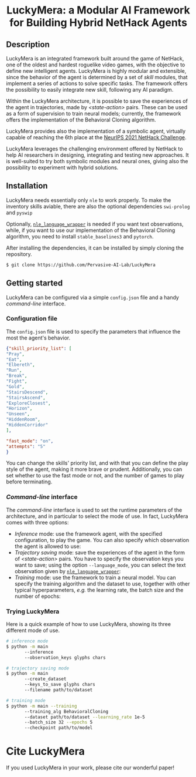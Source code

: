<h1 style="text-align: center;">LuckyMera: a Modular AI Framework for Building Hybrid NetHack Agents</h1>

## Description

LuckyMera is an integrated framework built around the game of NetHack, one of the oldest and hardest roguelike video games, with the objective to define new intelligent agents.
LuckyMera is highly modular and extensible, since the behavior of the agent is determined by a set of *skill* modules, that implement a series of actions to solve specific tasks.
The framework offers the possibility to easily integrate new skill, following any AI paradigm.

Within the LuckyMera architecture, it is possible to save the experiences of the agent in trajectories, made by *\<state-action\>* pairs. These can be used as a form of supervision to train neural models; currently, the framework offers the implementation of the Behavioral Cloning algorithm.

LuckyMera provides also the implementation of a symbolic agent, virtually capable of reaching the 6th place at the [NeurIPS 2021 NetHack Challenge](https://www.aicrowd.com/challenges/neurips-2021-the-nethack-challenge).

LuckyMera leverages the challenging environment offered by NetHack to help AI researchers in designing, integrating and testing new approaches.
It is well-suited to try both symbolic modules and neural ones, giving also the possibility to experiment with hybrid solutions.

## Installation

LuckyMera needs essentially only ```nle``` to work properly.
To make the inventory skills aviable, there are also the optional dependencies ```swi-prolog``` and ```pyswip```

Optionally, [```nle_language_wrapper```](https://github.com/Pervasive-AI-Lab/nle-language-wrapper) is needed if you want text observations, while, if you want to use our implementation of the Behavioral Cloning algorithm, you need to install ```stable_baselines3``` and ```pytorch```.

After installing the dependencies, it can be installed by simply cloning the repository.
```bash
$ git clone https://github.com/Pervasive-AI-Lab/LuckyMera
```

## Getting started
LuckyMera can be configured via a simple ```config.json``` file and a handy *command-line* interface.

### Configuration file 
The ```config.json``` file is used to specify the parameters that influence the most the agent's behavior.

```json
{"skill_priority_list": [
"Pray",
"Eat",
"Elbereth",
"Run",
"Break",
"Fight",
"Gold",
"StairsDescend",
"StairsAscend",
"ExploreClosest",
"Horizon",
"Unseen",
"HiddenRoom",
"HiddenCorridor"
],

"fast_mode": "on",
"attempts": "5"
}
```

You can change the skills' priority list, and with that you can define the play style of the agent, making it more brave or prudent.
Additionally, you can set whether to use the fast mode or not, and the number of games to play before terminating.

### *Command-line* interface

The *command-line* interface is used to set the runtime parameters of the architecture, and in particular to select the mode of use.
In fact, LuckyMera comes with three options:
+ *Inference* mode: use the framework agent, with the specified configuration, to play the game. You can also specify which observation the agent is allowed to use:
+ *Trajectory saving* mode: save the experiences of the agent in the form of *\<state-action\>* pairs. You have to specify the observation keys you want to save; using the option ```--language_mode```, you can select the text observation given by [```nle_language_wrapper```](https://github.com/Pervasive-AI-Lab/nle-language-wrapper):
+ *Training* mode: use the framework to train a neural model. You can specify the training algorithm and the dataset to use, together with other typical hyperparameters, *e.g.* the learning rate, the batch size and the number of epochs:

### Trying LuckyMera
Here is a quick example of how to use LuckyMera, showing its three different mode of use.

```bash
# inference mode
$ python -m main 
       --inference
       --observation_keys glyphs chars

# trajectory saving mode
$ python -m main
       --create_dataset 
       --keys_to_save glyphs chars
       --filename path/to/dataset

# training mode
$ python -m main --training
       --training_alg BehavioralCloning
       --dataset path/to/dataset --learning_rate 1e-5
       --batch_size 32 --epochs 5
       --checkpoint path/to/model
```

# Cite LuckyMera

If you used LuckyMera in your work, please cite our wonderful paper!